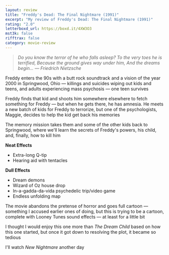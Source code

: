 ```yaml
---
layout: review
title: "Freddy's Dead: The Final Nightmare (1991)"
excerpt: "My review of Freddy's Dead: The Final Nightmare (1991)"
rating: "2.0"
letterboxd_url: https://boxd.it/4XW3O3
mst3k: false
rifftrax: false
category: movie-review
---
```


<blockquote><i>Do you know the terror of he who falls asleep?
</i><i>To the very toes he is terrified,
</i><i>Because the ground gives way under him,
</i><i>And the dreams begin...
</i><i>— Friedrich Nietzsche</i></blockquote>Freddy enters the 90s with a butt rock soundtrack and a vision of the year 2000 in Springwood, Ohio — killings and suicides wiping out kids and teens, and adults experiencing mass psychosis — one teen survives

Freddy finds that kid and shoots him somewhere elsewhere to fetch something for Freddy — but when he gets there, he has amnesia. He meets a new batch of kids for Freddy to terrorize, but one of the psychologists, Maggie, decides to help the kid get back his memories

The memory mission takes them and some of the other kids back to Springwood, where we'll learn the secrets of Freddy's powers, his child, and, finally, how to kill him

<b>Neat Effects</b>

- Extra-long Q-tip
- Hearing aid with tentacles

<b>Dull Effects</b>

- Dream demons
- Wizard of Oz house drop
- In-a-gadda-da-vida psychedelic trip/video game
- Endless unfolding map

The movie abandons the pretense of horror and goes full cartoon — something I accused earlier ones of doing, but this is trying to be a cartoon, complete with Looney Tunes sound effects — at least for a little bit

I thought I would enjoy this one more than <i>The Dream Child</i> based on how this one started, but once it got down to resolving the plot, it became so tedious

I'll watch <i>New Nightmare</i> another day
